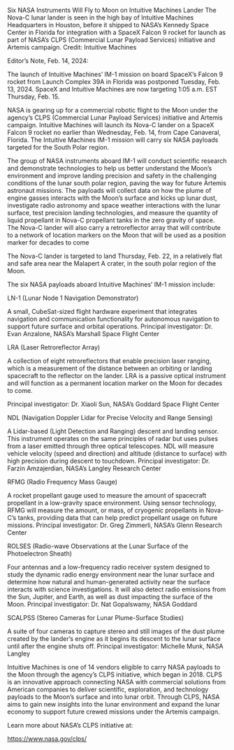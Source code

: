 Six NASA Instruments Will Fly to Moon on Intuitive Machines Lander 
 The Nova-C lunar lander is seen in the high bay of Intuitive Machines Headquarters in Houston, before it shipped to NASA’s Kennedy Space Center in Florida for integration with a SpaceX Falcon 9 rocket for launch as part of NASA’s CLPS (Commercial Lunar Payload Services) initiative and Artemis campaign. Credit: Intuitive Machines

Editor’s Note, Feb. 14, 2024:

The launch of Intuitive Machines’ IM-1 mission on board SpaceX’s Falcon 9 rocket from Launch Complex 39A in Florida was postponed Tuesday, Feb. 13, 2024. SpaceX and Intuitive Machines are now targeting 1:05 a.m. EST Thursday, Feb. 15.

NASA is gearing up for a commercial robotic flight to the Moon under the agency’s CLPS (Commercial Lunar Payload Services) initiative and Artemis campaign. Intuitive Machines will launch its Nova-C lander on a SpaceX Falcon 9 rocket no earlier than Wednesday, Feb. 14, from Cape Canaveral, Florida. The Intuitive Machines IM-1 mission will carry six NASA payloads targeted for the South Polar region.

The group of NASA instruments aboard IM-1 will conduct scientific research and demonstrate technologies to help us better understand the Moon’s environment and improve landing precision and safety in the challenging conditions of the lunar south polar region, paving the way for future Artemis astronaut missions. The payloads will collect data on how the plume of engine gasses interacts with the Moon’s surface and kicks up lunar dust, investigate radio astronomy and space weather interactions with the lunar surface, test precision landing technologies, and measure the quantity of liquid propellant in Nova-C propellant tanks in the zero gravity of space. The Nova-C lander will also carry a retroreflector array that will contribute to a network of location markers on the Moon that will be used as a position marker for decades to come

The Nova-C lander is targeted to land Thursday, Feb. 22, in a relatively flat and safe area near the Malapert A crater, in the south polar region of the Moon.

The six NASA payloads aboard Intuitive Machines’ IM-1 mission include:

LN-1 (Lunar Node 1 Navigation Demonstrator)

A small, CubeSat-sized flight hardware experiment that integrates navigation and communication functionality for autonomous navigation to support future surface and orbital operations. Principal investigator: Dr. Evan Anzalone, NASA’s Marshall Space Flight Center

LRA (Laser Retroreflector Array)

A collection of eight retroreflectors that enable precision laser ranging, which is a measurement of the distance between an orbiting or landing spacecraft to the reflector on the lander. LRA is a passive optical instrument and will function as a permanent location marker on the Moon for decades to come.

Principal investigator: Dr. Xiaoli Sun, NASA’s Goddard Space Flight Center

NDL (Navigation Doppler Lidar for Precise Velocity and Range Sensing)

A Lidar-based (Light Detection and Ranging) descent and landing sensor. This instrument operates on the same principles of radar but uses pulses from a laser emitted through three optical telescopes. NDL will measure vehicle velocity (speed and direction) and altitude (distance to surface) with high precision during descent to touchdown. Principal investigator: Dr. Farzin Amzajerdian, NASA’s Langley Research Center

RFMG (Radio Frequency Mass Gauge)

A rocket propellant gauge used to measure the amount of spacecraft propellant in a low-gravity space environment. Using sensor technology, RFMG will measure the amount, or mass, of cryogenic propellants in Nova-C’s tanks, providing data that can help predict propellant usage on future missions. Principal investigator: Dr. Greg Zimmerli, NASA’s Glenn Research Center

ROLSES (Radio-wave Observations at the Lunar Surface of the Photoelectron Sheath)

Four antennas and a low-frequency radio receiver system designed to study the dynamic radio energy environment near the lunar surface and determine how natural and human-generated activity near the surface interacts with science investigations. It will also detect radio emissions from the Sun, Jupiter, and Earth, as well as dust impacting the surface of the Moon. Principal investigator: Dr. Nat Gopalswamy, NASA Goddard

SCALPSS (Stereo Cameras for Lunar Plume-Surface Studies)

A suite of four cameras to capture stereo and still images of the dust plume created by the lander’s engine as it begins its descent to the lunar surface until after the engine shuts off. Principal investigator: Michelle Munk, NASA Langley

Intuitive Machines is one of 14 vendors eligible to carry NASA payloads to the Moon through the agency’s CLPS initiative, which began in 2018. CLPS is an innovative approach connecting NASA with commercial solutions from American companies to deliver scientific, exploration, and technology payloads to the Moon’s surface and into lunar orbit. Through CLPS, NASA aims to gain new insights into the lunar environment and expand the lunar economy to support future crewed missions under the Artemis campaign.

Learn more about NASA’s CLPS initiative at:

https://www.nasa.gov/clps/